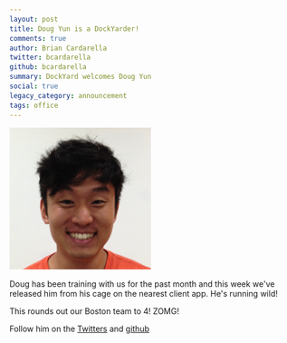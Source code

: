```yaml
---
layout: post
title: Doug Yun is a DockYarder!
comments: true
author: Brian Cardarella
twitter: bcardarella
github: bcardarella
summary: DockYard welcomes Doug Yun
social: true
legacy_category: announcement
tags: office
---
```


![Doug Yun](/images/doug-yun.png)

Doug has been training with us for the past month and this week we've
released him from his cage on the nearest client app. He's running wild!

This rounds out our Boston team to 4! ZOMG!

Follow him on the [Twitters](http://twitter.com/DougYun) and
[github](https://github.com/duggieawesome)
